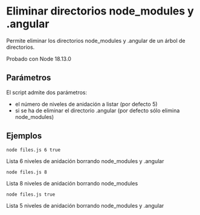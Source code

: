 # Eliminar directorios node_modules y .angular

Permite eliminar los directorios node_modules y .angular de un árbol de directorios.

Probado con Node 18.13.0

## Parámetros

El script admite dos parámetros:

* el número de niveles de anidación a listar (por defecto 5)
* si se ha de eliminar el directorio .angular (por defecto sólo elimina node_modules)

## Ejemplos

```
node files.js 6 true
```
Lista 6 niveles de anidación borrando node_modules y .angular

```
node files.js 8
```
Lista 8 niveles de anidación borrando node_modules

```
node files.js true
```
Lista 5 niveles de anidación borrando node_modules y .angular
